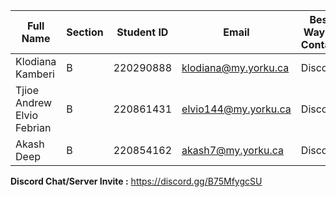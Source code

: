| Full Name | Section | Student ID | Email | Best Way to Contact | Discord Username |
|-----------|--------|------------|-------|---------------------|------------------|
| Klodiana Kamberi | B | 220290888 | klodiana@my.yorku.ca | Discord | ohno4734 |
| Tjioe Andrew Elvio Febrian | B | 220861431 | elvio144@my.yorku.ca | Discord | zarathustra2149 |
| Akash Deep  | B | 220854162 | akash7@my.yorku.ca | Discord | aakash8661 | 



**Discord Chat/Server Invite :** https://discord.gg/B75MfygcSU
